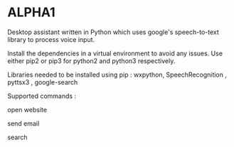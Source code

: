 # ALPHA1
Desktop assistant written in Python which uses google's speech-to-text library to process voice input.

Install the dependencies in a virtual environment to avoid any issues. Use either pip2 or pip3 for python2 and python3 respectively.

Libraries needed to be installed using pip : wxpython, SpeechRecognition , pyttsx3 , google-search

Supported commands :

open website

send email

search




